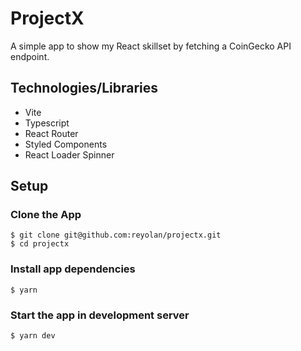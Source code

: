 # ProjectX

A simple app to show my React skillset by fetching a CoinGecko API endpoint.

## Technologies/Libraries

- Vite
- Typescript
- React Router
- Styled Components
- React Loader Spinner

## Setup

### Clone the App

```
$ git clone git@github.com:reyolan/projectx.git
$ cd projectx
```

### Install app dependencies

```
$ yarn
```

### Start the app in development server

```
$ yarn dev
```
